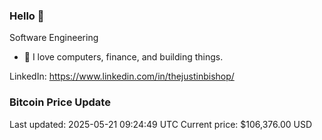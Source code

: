 ### Hello 🤙  

Software Engineering

- 🔭 I love computers, finance, and building things.
  
LinkedIn: https://www.linkedin.com/in/thejustinbishop/  






































































































































































































































































































































### Bitcoin Price Update
Last updated: 2025-05-21 09:24:49 UTC
Current price: $106,376.00 USD

